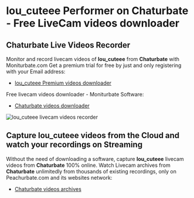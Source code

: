 # lou_cuteee Performer on Chaturbate - Free LiveCam videos downloader

## Chaturbate Live Videos Recorder

Monitor and record livecam videos of **lou_cuteee** from **Chaturbate** with Moniturbate.com
Get a premium trial for free by just and only registering with your Email address:
* [lou_cuteee Premium videos downloader](https://moniturbate.com/request-demo-licence-key.html)

Free livecam videos downloader - Moniturbate Software:
* [Chaturbate videos downloader](https://moniturbate.com/moniturbate-download-software.html)

![lou_cuteee livecam videos recorder](https://peachurnet.com/templates/moniturbate-software.png)


## Capture lou_cuteee videos from the Cloud and watch your recordings on Streaming

Without the need of downloading a software, capture **lou_cuteee** livecam videos from **Chaturbate** 100% online.
Watch Livecam archives from **Chaturbate** unlimitedly from thousands of existing recordings, only on Peachurbate.com and its websites network:
* [Chaturbate videos archives](https://peachurnet.com/)